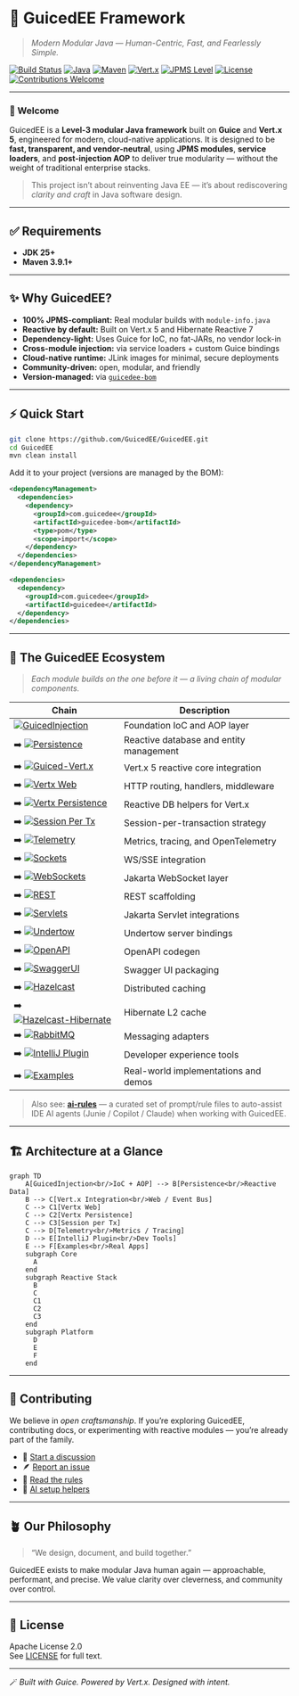 # 🧩 GuicedEE Framework

> *Modern Modular Java — Human-Centric, Fast, and Fearlessly Simple.*

[![Build Status](https://img.shields.io/github/actions/workflow/status/GuicedEE/GuicedEE/build.yml?branch=master&style=flat-square)](https://github.com/GuicedEE/GuicedEE/actions)
[![Java](https://img.shields.io/badge/JDK-25%2B-007396?style=flat-square)](https://openjdk.org/projects/jdk/25/)
[![Maven](https://img.shields.io/badge/Maven-%E2%89%A53.9.1-6E3FCE?style=flat-square)](https://maven.apache.org/)
[![Vert.x](https://img.shields.io/badge/Vert.x-5.0-4B4BFF?style=flat-square)](https://vertx.io/)
[![JPMS Level](https://img.shields.io/badge/JPMS-Level%203-008080?style=flat-square)](#)
[![License](https://img.shields.io/badge/License-Apache%202.0-green?style=flat-square)](LICENSE)
[![Contributions Welcome](https://img.shields.io/badge/contributions-welcome-brightgreen?style=flat-square)](https://github.com/GuicedEE/GuicedEE/discussions)

---

### 👋 Welcome

GuicedEE is a **Level-3 modular Java framework** built on **Guice** and **Vert.x 5**, engineered for modern, cloud-native applications.
It is designed to be **fast, transparent, and vendor-neutral**, using **JPMS modules**, **service loaders**, and **post-injection AOP** to deliver true modularity — without the weight of traditional enterprise stacks.

> This project isn’t about reinventing Java EE — it’s about rediscovering *clarity and craft* in Java software design.

---

## ✅ Requirements

- **JDK 25+**
- **Maven 3.9.1+**

---

## ✨ Why GuicedEE?

- **100% JPMS-compliant:** Real modular builds with `module-info.java`
- **Reactive by default:** Built on Vert.x 5 and Hibernate Reactive 7
- **Dependency-light:** Uses Guice for IoC, no fat-JARs, no vendor lock-in
- **Cross-module injection:** via service loaders + custom Guice bindings
- **Cloud-native runtime:** JLink images for minimal, secure deployments
- **Community-driven:** open, modular, and friendly
- **Version-managed:** via [`guicedee-bom`](https://github.com/GuicedEE/guicedee-bom)

---

## ⚡ Quick Start

```bash
git clone https://github.com/GuicedEE/GuicedEE.git
cd GuicedEE
mvn clean install
```

Add it to your project (versions are managed by the BOM):

```xml
<dependencyManagement>
  <dependencies>
    <dependency>
      <groupId>com.guicedee</groupId>
      <artifactId>guicedee-bom</artifactId>
      <type>pom</type>
      <scope>import</scope>
    </dependency>
  </dependencies>
</dependencyManagement>

<dependencies>
  <dependency>
    <groupId>com.guicedee</groupId>
    <artifactId>guicedee</artifactId>
  </dependency>
</dependencies>
```

---

## 🧬 The GuicedEE Ecosystem

> *Each module builds on the one before it — a living chain of modular components.*

| Chain | Description |
|-------|--------------|
| [![GuicedInjection](https://img.shields.io/badge/GuicedInjection-core-blue?style=flat-square)](https://github.com/GuicedEE/GuicedInjection) | Foundation IoC and AOP layer |
| ➡️ [![Persistence](https://img.shields.io/badge/Persistence-reactive-yellow?style=flat-square)](https://github.com/GuicedEE/Persistence) | Reactive database and entity management |
| ➡️ [![Guiced-Vert.x](https://img.shields.io/badge/Vert.x-Integration-purple?style=flat-square)](https://github.com/GuicedEE/Guiced-Vert.x) | Vert.x 5 reactive core integration |
| ➡️ [![Vertx Web](https://img.shields.io/badge/Vert.x-Web-4B4BFF?style=flat-square)](https://github.com/GuicedEE/GuicedVertxWeb) | HTTP routing, handlers, middleware |
| ➡️ [![Vertx Persistence](https://img.shields.io/badge/Vert.x-Persistence-4B4BFF?style=flat-square)](https://github.com/GuicedEE/GuicedVertxPersistence) | Reactive DB helpers for Vert.x |
| ➡️ [![Session Per Tx](https://img.shields.io/badge/Vert.x-Session_per_Tx-4B4BFF?style=flat-square)](https://github.com/GuicedEE/GuicedVertxSessionPerTransaction) | Session-per-transaction strategy |
| ➡️ [![Telemetry](https://img.shields.io/badge/Telemetry-observability-orange?style=flat-square)](https://github.com/GuicedEE/GuicedTelemetry) | Metrics, tracing, and OpenTelemetry |
| ➡️ [![Sockets](https://img.shields.io/badge/Vert.x-Sockets-4B4BFF?style=flat-square)](https://github.com/GuicedEE/GuicedVertxSockets) | WS/SSE integration |
| ➡️ [![WebSockets](https://img.shields.io/badge/Jakarta-WebSockets-lightgrey?style=flat-square)](https://github.com/GuicedEE/WebSockets) | Jakarta WebSocket layer |
| ➡️ [![REST](https://img.shields.io/badge/REST-Services-lightgrey?style=flat-square)](https://github.com/GuicedEE/RestServices) | REST scaffolding |
| ➡️ [![Servlets](https://img.shields.io/badge/Jakarta-Servlets-lightgrey?style=flat-square)](https://github.com/GuicedEE/Servlets) | Jakarta Servlet integrations |
| ➡️ [![Undertow](https://img.shields.io/badge/Undertow-server-lightgrey?style=flat-square)](https://github.com/GuicedEE/Undertow) | Undertow server bindings |
| ➡️ [![OpenAPI](https://img.shields.io/badge/OpenAPI-generated-lightgrey?style=flat-square)](https://github.com/GuicedEE/OpenAPI) | OpenAPI codegen |
| ➡️ [![SwaggerUI](https://img.shields.io/badge/Swagger-UI-lightgrey?style=flat-square)](https://github.com/GuicedEE/SwaggerUI) | Swagger UI packaging |
| ➡️ [![Hazelcast](https://img.shields.io/badge/Hazelcast-cache-blue?style=flat-square)](https://github.com/GuicedEE/Hazelcast) | Distributed caching |
| ➡️ [![Hazelcast-Hibernate](https://img.shields.io/badge/Hibernate-2L_cache-blue?style=flat-square)](https://github.com/GuicedEE/Hazelcast-Hibernate) | Hibernate L2 cache |
| ➡️ [![RabbitMQ](https://img.shields.io/badge/RabbitMQ-integration-yellow?style=flat-square)](https://github.com/GuicedEE/GuicedRabbit) | Messaging adapters |
| ➡️ [![IntelliJ Plugin](https://img.shields.io/badge/IntelliJ_Plugin-tools-lightgrey?style=flat-square)](https://github.com/GuicedEE/GuicedEEIntelliJPlugin) | Developer experience tools |
| ➡️ [![Examples](https://img.shields.io/badge/Examples-live_demos-success?style=flat-square)](https://github.com/GuicedEE/Examples) | Real-world implementations and demos |

> Also see: **[ai-rules](https://github.com/GuicedEE/ai-rules)** — a curated set of prompt/rule files to auto-assist IDE AI agents (Junie / Copilot / Claude) when working with GuicedEE.

---

## 🏗️ Architecture at a Glance

```mermaid
graph TD
    A[GuicedInjection<br/>IoC + AOP] --> B[Persistence<br/>Reactive Data]
    B --> C[Vert.x Integration<br/>Web / Event Bus]
    C --> C1[Vertx Web]
    C --> C2[Vertx Persistence]
    C --> C3[Session per Tx]
    C --> D[Telemetry<br/>Metrics / Tracing]
    D --> E[IntelliJ Plugin<br/>Dev Tools]
    E --> F[Examples<br/>Real Apps]
    subgraph Core
      A
    end
    subgraph Reactive Stack
      B
      C
      C1
      C2
      C3
    end
    subgraph Platform
      D
      E
      F
    end
```

---

## 🤝 Contributing

We believe in *open craftsmanship*.
If you’re exploring GuicedEE, contributing docs, or experimenting with reactive modules — you’re already part of the family.

- 💬 [Start a discussion](https://github.com/GuicedEE/GuicedEE/discussions)
- 🪶 [Report an issue](https://github.com/GuicedEE/GuicedEE/issues)
- 🧩 [Read the rules](https://github.com/GuicedEE/junie-guides/blob/master/RULES.md)
- 🤖 [AI setup helpers](https://github.com/GuicedEE/ai-rules)

---

## 🪴 Our Philosophy

> “We design, document, and build together.”

GuicedEE exists to make modular Java human again — approachable, performant, and precise.
We value clarity over cleverness, and community over control.

---

## 📜 License

Apache License 2.0  
See [LICENSE](LICENSE) for full text.

---

🪄 *Built with Guice. Powered by Vert.x. Designed with intent.*